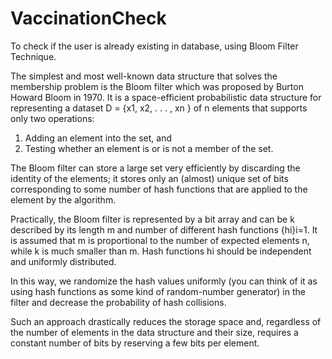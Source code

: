 # VaccinationCheck
To check if the user is already existing in database, using Bloom Filter Technique.

The simplest and most well-known data structure that solves the membership problem is the Bloom filter which was proposed by Burton Howard Bloom in 1970. It is a space-efficient probabilistic data structure for representing a dataset D = {x1, x2, . . . , xn } of n elements that supports only two operations:

1. Adding an element into the set, and
2. Testing whether an element is or is not a member of the set.

The Bloom filter can store a large set very efficiently by discarding the identity of the elements; it stores only an (almost) unique set of bits corresponding to some number of hash functions that are applied to the element by the algorithm.

Practically, the Bloom filter is represented by a bit array and can be k described by its length m and number of different hash functions {hi}i=1.
It is assumed that m is proportional to the number of expected elements n, while k is much smaller than m. Hash functions hi should be independent and uniformly distributed. 

In this way, we randomize the hash values uniformly (you can think of it as using hash functions as some kind of random-number generator) in the filter and decrease the probability of hash collisions.

Such an approach drastically reduces the storage space and, regardless of the number of elements in the data structure and their size, requires a constant number of bits by reserving a few bits per element.

